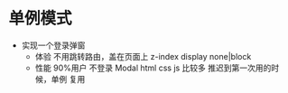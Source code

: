 # 单例模式

- 实现一个登录弹窗
  - 体验
  不用跳转路由，盖在页面上
  z-index display none|block
  - 性能
  90%用户 不登录
  Modal html css js 比较多
  推迟到第一次用的时候，单例
  复用
